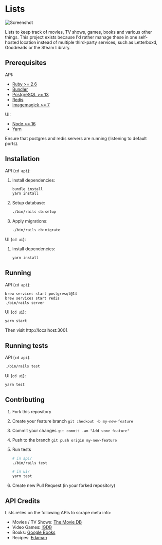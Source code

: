 # Lists

![Screenshot](https://i.imgur.com/FjAIctw.png)

Lists to keep track of movies, TV shows, games, books and various other things.
This project exists because I'd rather manage these in one self-hosted location
instead of multiple third-party services, such as Letterboxd, Goodreads or the
Steam Library.

## Prerequisites

API:
   - [Ruby >= 2.6](https://www.ruby-lang.org/en/documentation/installation/)
   - [Bundler](https://bundler.io/)
   - [PostgreSQL >= 13](https://www.postgresql.org/)
   - [Redis](https://redis.io/)
   - [Imagemagick >= 7](https://www.imagemagick.org/script/index.php)

UI:
   - [Node >= 16](https://nodejs.org/en/)
   - [Yarn](https://yarnpkg.com/en/docs/install)

Ensure that postgres and redis servers are running (listening to default ports).

## Installation

API (`cd api`):

   1. Install dependencies:
       ```bash
       bundle install
       yarn install
       ```

   2. Setup database:
       ```bash
       ./bin/rails db:setup
       ```

   3. Apply migrations:
       ```bash
       ./bin/rails db:migrate
       ```

UI (`cd ui`):

   1. Install dependencies:
      ```bash
      yarn install
      ```

## Running

API (`cd api`):

```bash
brew services start postgresql@14
brew services start redis
./bin/rails server
```

UI (`cd ui`):

```bash
yarn start
```

Then visit http://localhost:3001.

## Running tests

API (`cd api`):

```bash
./bin/rails test
```

UI (`cd ui`):

```bash
yarn test
```

## Contributing

1. Fork this repository
2. Create your feature branch `git checkout -b my-new-feature`
3. Commit your changes `git commit -am "Add some feature"`
4. Push to the branch `git push origin my-new-feature`
5. Run tests
    ```bash
    # in api/
    ./bin/rails test

    # in ui/
    yarn test
    ```

6. Create new Pull Request (in your forked repository)

## API Credits

Lists relies on the following APIs to scrape meta info:

- Movies / TV Shows: [The Movie DB](https://www.themoviedb.org)
- Video Games: [IGDB](https://www.igdb.com/discover)
- Books: [Google Books](https://developers.google.com/books)
- Recipes: [Edaman](https://www.edamam.com)

